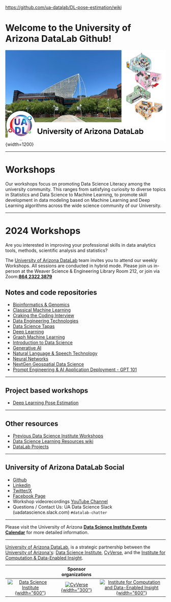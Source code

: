 https://github.com/ua-datalab/DL-pose-estimation/wiki
# Welcome to the University of Arizona DataLab Github!

![UA DataLab](images/UADL_Composition.png){width=1200}

***

# Workshops

Our workshops focus on promoting Data Science Literacy among the university community. This ranges from satisfying curiosity to diverse topics in Statistics and Data Science to Machine Learning, to promote skill development in data modeling based on Machine Learning and Deep Learning algorithms across the wide science community of our University.


***

# 2024 Workshops

Are you interested in improving your professional skills in data analytics tools, methods, scientific analysis and statistics?

The [University of Arizona DataLab](https://www.datascience.arizona.edu/education/uarizona-data-lab) team invites you to attend our weekly Workshops. All sessions are conducted in hybrid mode. Please join us in-person at the Weaver Science & Engineering Library Room 212, or join via Zoom:[**864 2322 3879**](https://arizona.zoom.us/j/86423223879)


## Notes and code repositories  

* [Bioinformatics & Genomics](https://github.com/ua-datalab/Bioinformatics/wiki)
* [Classical Machine Learning](https://github.com/ua-datalab/MLWorkshops/wiki)
* [Craking the Coding Interview](https://github.com/ua-datalab/cracking_the_coding_interview)
* [Data Engineering Technologies](https://github.com/ua-datalab/DataEngineering)
* [Data Science Tapas](https://github.com/ua-datalab/DataScienceTapas/wiki)
* [Deep Learning](https://github.com/ua-datalab/DLWorkshops/wiki)
* [Graph Machine Learning](https://github.com/ua-datalab/GraphML)
* [Introduction to Data Science](https://github.com/ua-datalab/Workshops/wiki)
* [Generative AI](https://github.com/ua-datalab/Generative-AI/wiki)
* [Natural Language & Speech Technology](https://github.com/ua-datalab/NLP-Speech/wiki)
* [Neural Networks](https://github.com/ua-datalab/NeuralNetworks/wiki)
* [NextGen Geospatial Data Science](https://github.com/ua-datalab/Geospatial_Workshops/wiki)
* [Prompt Engineering & AI Application Deployment - GPT 101](https://ua-data7.github.io/introllms/)

***
## Project based workshops

* [Deep Learning Pose Estimation](https://github.com/ua-datalab/DL-pose-estimation/wiki)

****

## Other resources

* [Previous Data Science Institute Workshops](https://workshops-uad7.github.io/)
* [Data Science Learning Resources wiki](https://github.com/ua-data7/LearningResources/wiki)
* [DataLab Projects](https://github.com/clizarraga-UAD7/DataScienceLab/wiki/Data-Lab-Projects)


***

## University of Arizona DataLab Social 

* [Github](https://github.com/ua-datalab)
* [Linkedin](https://www.linkedin.com/company/100483432/admin/feed/posts/)
* [Twitter/X](https://twitter.com/UArizonaDataLab)
* [Facebook Page](https://www.facebook.com/profile.php?id=61556132138807)
* Workshop videorecordings [YouTube Channel](https://www.youtube.com/@UArizonaDataLab)
* Questions / Contact Us: UA Data Science Slack (uadatascience.slack.com) `#datalab-chatter`

***

Please visit the University of Arizona [**Data Science Institute Events Calendar**](https://www.datascience.arizona.edu/calendar) for more detailed information.


***


[University of Arizona DataLab](https://www.datascience.arizona.edu/education/uarizona-data-lab), is a strategic partnership between the [University of Arizona's](https://www.arizona.edu/):  [Data Science Institute](https://www.datascience.arizona.edu/), [CyVerse](https://cyverse.org/), and the
[Institute for Computation & Data-Enabled Insight](https://datainsight.arizona.edu/).


|  | Sponsor organizations | |
| :--: | :--: | :--: |
| [![Data Science Institute](https://datascience.arizona.edu/sites/default/files/Data%20Science%20Institute_Webheader%20%281%29.svg){width="600"}](https://datascience.arizona.edu) | [![CyVerse](https://cyverse.org/sites/default/files/cyverse_logo_1_0.png){width="300"}](https://cyverse.org/) | [![Institute for Computation and Data-Enabled Insight](https://datainsight.arizona.edu/sites/default/files/institute-for-comp-data-enabled-insight_web_0.svg){width="600"}](https://datainsight.arizona.edu/) |
